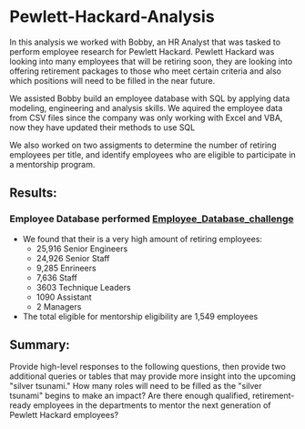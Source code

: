 # Pewlett-Hackard-Analysis
In this analysis we worked with Bobby, an HR Analyst that was tasked to perform employee research for Pewlett Hackard. Pewlett Hackard was looking into many employees that will be retiring soon, they are looking into offering retirement packages to those who meet certain criteria and also which positions will need to be filled in the near future. 

We assisted Bobby build an employee database with SQL by applying data modeling, engineering and analysis skills. We aquired the employee data from CSV files since the company was only working with Excel and VBA, now they have updated their methods to use SQL

We also worked on two assigments to determine the number of retiring employees per title, and identify employees who are eligible to participate in a mentorship program.

## Results:   

### Employee Database performed [Employee_Database_challenge](https://github.com/Lesliec87/Pewlett-Hackard-Analysis/blob/main/Queries/Employee_Database_challenge.sql)

- We found that their is a very high amount of retiring employees: 
  - 25,916 Senior Engineers
  - 24,926 Senior Staff
  - 9,285 Enrineers
  - 7,636 Staff
  - 3603 Technique Leaders 
  - 1090 Assistant 
  - 2 Managers
- The total eligible for mentorship eligibility are 1,549 employees 


## Summary: 

Provide high-level responses to the following questions, then provide two additional queries or tables that may provide more insight into the upcoming "silver tsunami."
How many roles will need to be filled as the "silver tsunami" begins to make an impact?
Are there enough qualified, retirement-ready employees in the departments to mentor the next generation of Pewlett Hackard employees?
